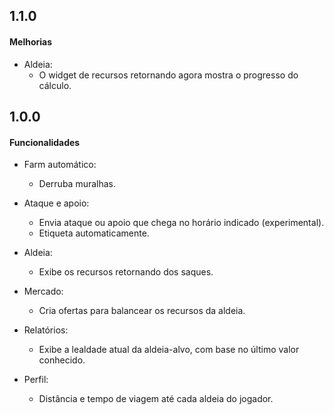 ## 1.1.0
#### Melhorias
- Aldeia:
    - O widget de recursos retornando agora mostra o progresso do cálculo.

## 1.0.0
#### Funcionalidades
- Farm automático:
    - Derruba muralhas.
    
- Ataque e apoio:
    - Envia ataque ou apoio que chega no horário indicado (experimental).
    - Etiqueta automaticamente.
    
- Aldeia:
    - Exibe os recursos retornando dos saques.

- Mercado:
    - Cria ofertas para balancear os recursos da aldeia.

- Relatórios:
    - Exibe a lealdade atual da aldeia-alvo, com base no último valor conhecido.

- Perfil:
    - Distância e tempo de viagem até cada aldeia do jogador.